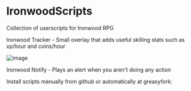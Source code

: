 # IronwoodScripts
Collection of userscripts for Ironwood RPG

Ironwood Tracker - Small overlay that adds useful skilling stats such as xp/hour and coins/hour

![image](https://user-images.githubusercontent.com/2962354/227807585-79e259a7-6e9c-4d34-aed6-bf036b91a749.png)

Ironwood Notify - Plays an alert when you aren't doing any action

Install scripts manually from github or automatically at greasyfork:


